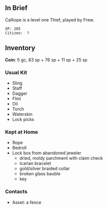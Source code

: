 ## In Brief

Calliope is a level one Thief, played by Frew.

    XP: 205
    Citizen:  ?

## Inventory

**Coin**: 5 gc, 83 sp + 76 sp + 11 sp + 25 sp

### Usual Kit

* Sling
* Staff
* Dagger
* Flint
* Oil
* Torch
* Waterskin
* Lock picks

### Kept at Home

* Rope
* Bedroll
* Lock box from abandoned jeweler
    * dried, moldy parchment with claim check
    * Icarian bracelet
    * gold/silver braided collar
    * broken glass bauble
    * key

### Contacts

* Asset: a fence
